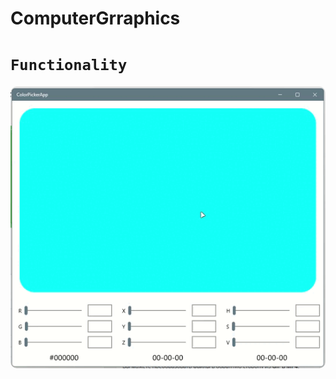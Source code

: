 # ComputerGrraphics

# `Functionality`
<p align="center">
  <kbd> <img src="Gifs\Demo.gif" alt="drawing" width="700" style="border-radius:10px"\></kbd>
</p>

